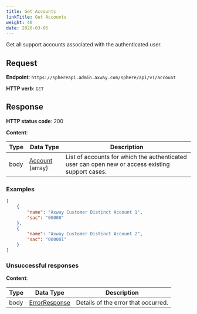 ```yaml
---
title: Get Accounts
linkTitle: Get Accounts
weight: 40
date: 2020-03-05
---
```


Get all support accounts associated with the authenticated user.

## Request

**Endpoint**: `https://sphereapi.admin.axway.com/sphere/api/v1/account`

**HTTP verb**: `GET`

## Response

**HTTP status code**: 200

**Content**:

| Type | Data Type                                             | Description |
|------|-------------------------------------------------------|-------------|
| body | [Account](/docs/shared_services/supportapi/formats/get_accounts_res/#account) (array) | List of accounts for which the authenticated user can open new or access existing support cases. |

### Examples

```json
[
    {
        "name": "Axway Customer Distinct Account 1",
        "sac": "00000"
    },
    {
        "name": "Axway Customer Distinct Account 2",
        "sac": "000001"
    }
]
```

### Unsuccessful responses

**Content**:

| Type | Data Type                                     | Description |
|------|-----------------------------------------------|-------------|
| body | [ErrorResponse](/docs/shared_services/supportapi/formats/error_response) | Details of the error that occurred. |
